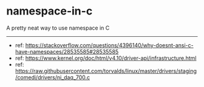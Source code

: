 # namespace-in-c

A pretty neat way to use namespace in C

---------------------
- ref: https://stackoverflow.com/questions/4396140/why-doesnt-ansi-c-have-namespaces/28535585#28535585
- ref: https://www.kernel.org/doc/html/v4.10/driver-api/infrastructure.html
- ref: https://raw.githubusercontent.com/torvalds/linux/master/drivers/staging/comedi/drivers/ni_daq_700.c
